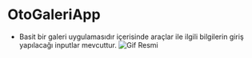 # OtoGaleriApp

- Basit bir galeri uygulamasıdır içerisinde araçlar ile ilgili bilgilerin giriş yapılacağı inputlar mevcuttur. 
![Gif Resmi](http://g.recordit.co/Xydujks7uV.gif)
